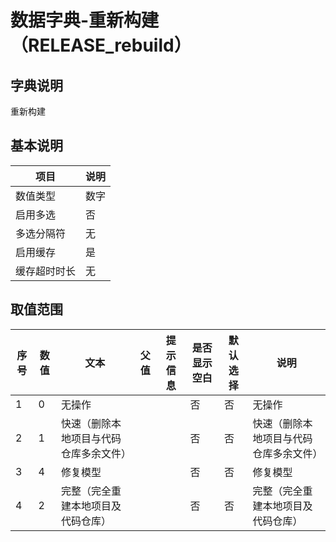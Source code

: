 # 数据字典-重新构建（RELEASE_rebuild）
## 字典说明
重新构建

## 基本说明
| 项目 | 说明 |
| -- | -- |
| 数值类型 | 数字 |
| 启用多选 | 否 |
| 多选分隔符 | 无 |
| 启用缓存 | 是 |
| 缓存超时时长 | 无 |

## 取值范围
| 序号 | 数值 | 文本 | 父值 | 提示信息 | 是否显示空白 | 默认选择 | 说明 |
| -- | -- | -- | -- | -- | -- | -- | -- |
| 1 | 0 | 无操作 |  |  | 否 | 否 | 无操作 |
| 2 | 1 | 快速（删除本地项目与代码仓库多余文件） |  |  | 否 | 否 | 快速（删除本地项目与代码仓库多余文件） |
| 3 | 4 | 修复模型 |  |  | 否 | 否 | 修复模型 |
| 4 | 2 | 完整（完全重建本地项目及代码仓库） |  |  | 否 | 否 | 完整（完全重建本地项目及代码仓库） |

